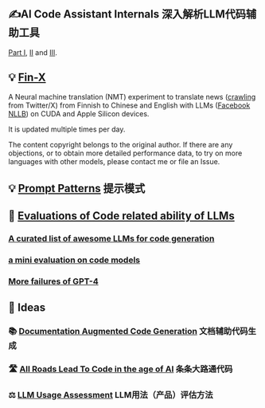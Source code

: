 ## ✍️AI Code Assistant Internals 深入解析LLM代码辅助工具
[Part I](https://medium.com/@GenerationAI/ai-code-assistant-internals-a0792de699dc), [II](https://medium.com/@GenerationAI/ai-code-assistant-internals-ii-648e6b630b6c) and [III](https://medium.com/@GenerationAI/ai-code-assistant-internals-iii-fb6b99016bf7).

## 💡 [Fin-X](https://ai-llm.github.io/fin-x/)
A Neural machine translation (NMT) experiment to translate news ([crawling](https://github.com/luweigen/selenium-crawler) from Twitter/X) from Finnish to Chinese and English with LLMs ([Facebook NLLB](https://ai.meta.com/research/no-language-left-behind/)) on CUDA and Apple Silicon devices.

It is updated multiple times per day.

The content copyright belongs to the original author. If there are any objections, or to obtain more detailed performance data, to try on more languages with other models, please contact me or file an Issue.

## 💡 [Prompt Patterns](https://ai-llm.github.io/prompt-patterns/) 提示模式

## 🚦 [Evaluations of Code related ability of LLMs](https://github.com/AI-LLM/ai-llm.github.io/blob/main/CodeEval.md)
### [A curated list of awesome LLMs for code generation](https://github.com/AI-LLM/ai-llm.github.io/blob/main/Code-LLM-alternatives.md) 
### [a mini evaluation on code models](mini-code-evaluation.html)
### [More failures of GPT-4](https://github.com/AI-LLM/ai-llm.github.io/blob/main/GPT-4-failure.md) 

## 🧠 Ideas
### 📚 [Documentation Augmented Code Generation](https://github.com/AI-LLM/ai-llm.github.io/blob/main/doc-code.md) 文档辅助代码生成

### 🛣️ [All Roads Lead To Code in the age of AI](https://github.com/AI-LLM/ai-llm.github.io/blob/main/Code-Generation.md) 条条大路通代码

### ⚖️ [LLM Usage Assessment](https://github.com/AI-LLM/ai-llm.github.io/blob/main/LLM-usage-assessment.md) LLM用法（产品）评估方法
